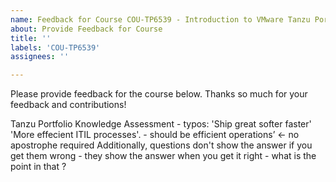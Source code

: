```yaml
---
name: Feedback for Course COU-TP6539 - Introduction to VMware Tanzu Portfolio
about: Provide Feedback for Course
title: ''
labels: 'COU-TP6539'
assignees: ''

---
```


Please provide feedback for the course below. Thanks so much for your feedback and contributions!

Tanzu Portfolio Knowledge Assessment - typos:
  'Ship great softer faster'
  'More effecient ITIL processes'. - should be efficient 
  operations’   <- no apostrophe required
  Additionally, questions don't show the answer if you get them wrong - they show the answer when you get it right - what is the point in that ?
